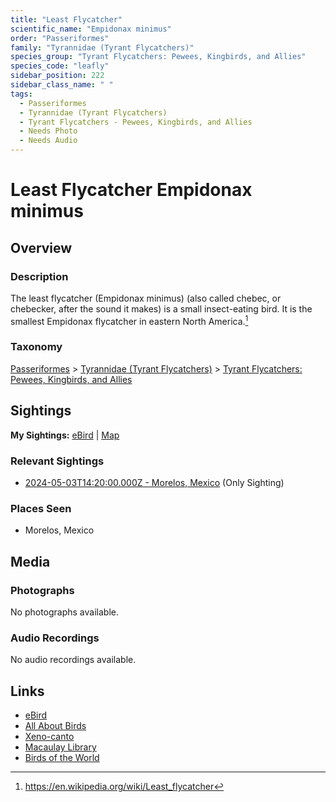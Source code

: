 ```yaml
---
title: "Least Flycatcher"
scientific_name: "Empidonax minimus"
order: "Passeriformes"
family: "Tyrannidae (Tyrant Flycatchers)"
species_group: "Tyrant Flycatchers: Pewees, Kingbirds, and Allies"
species_code: "leafly"
sidebar_position: 222
sidebar_class_name: " "
tags: 
  - Passeriformes
  - Tyrannidae (Tyrant Flycatchers)
  - Tyrant Flycatchers - Pewees, Kingbirds, and Allies
  - Needs Photo
  - Needs Audio
---
```


# Least Flycatcher <span className='sci_name'>Empidonax minimus</span>

## Overview

### Description
The least flycatcher (Empidonax minimus) (also called chebec, or chebecker, after the sound it makes) is a small insect-eating bird. It is the smallest Empidonax flycatcher in eastern North America.[^1]

[^1]: https://en.wikipedia.org/wiki/Least_flycatcher

### Taxonomy
[Passeriformes](/tags/passeriformes) > [Tyrannidae (Tyrant Flycatchers)](/tags/tyrannidae-tyrant-flycatchers) > [Tyrant Flycatchers: Pewees, Kingbirds, and Allies](/tags/tyrant-flycatchers-pewees-kingbirds-and-allies)


## Sightings

**My Sightings:** [eBird](https://ebird.org/lifelist?r=world&time=life&spp=leafly) | [Map](/map?species_code=leafly)

### Relevant Sightings

* [2024-05-03T14:20:00.000Z - Morelos, Mexico](https://ebird.org/checklist/S171768235) (Only Sighting)

### Places Seen

* Morelos, Mexico



## Media
### Photographs
No photographs available.

### Audio Recordings
No audio recordings available.

## Links
* [eBird](https://ebird.org/species/leafly) 
* [All About Birds](https://www.allaboutbirds.org/guide/leafly) 
* [Xeno-canto](https://www.xeno-canto.org/species/empidonax-minimus) 
* [Macaulay Library](https://search.macaulaylibrary.org/catalog?taxonCode=leafly&sort=rating_rank_desc)
* [Birds of the World](https://birdsoftheworld.org/bow/species/leafly)
